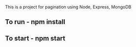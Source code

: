 This is a project for pagination using Node, Express, MongoDB 

## To run - npm install 

## To start  - npm start
